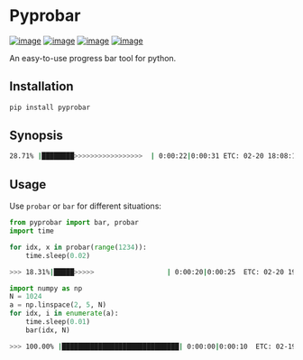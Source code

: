 # Pyprobar

[![image](https://img.shields.io/badge/Pypi-0.1.0.5-green.svg)](https://pypi.org/project/guang)
[![image](https://img.shields.io/badge/python-3.X-blue.svg)](https://www.python.org/)
[![image](https://img.shields.io/badge/license-MIT-blue.svg)](LICENSE)
[![image](https://img.shields.io/badge/author-K.y-orange.svg?style=flat-square&logo=appveyor)](https://github.com/beidongjiedeguang)




An easy-to-use progress bar tool for python.


## Installation

```bash
pip install pyprobar
```

## Synopsis
```bash
28.71% |████████>>>>>>>>>>>>>>>>>  | 0:00:22|0:00:31 ETC: 02-20 18:08:15
```

## Usage

Use `probar` or `bar` for different situations:

  ```python
  from pyprobar import bar, probar
  import time
  
  for idx, x in probar(range(1234)):
      time.sleep(0.02)
  ```
  ```bash
  >>> 18.31%|█████>>>>>                  | 0:00:20|0:00:25  ETC: 02-20 19:00:39
  ```
  ```python
  import numpy as np
  N = 1024
  a = np.linspace(2, 5, N)
  for idx, i in enumerate(a):
      time.sleep(0.01)
      bar(idx, N)
  ```
  ```bash
  >>> 100.00% |█████████████████████████████| 0:00:00|0:00:10  ETC: 02-19 20:33:34 
  ```